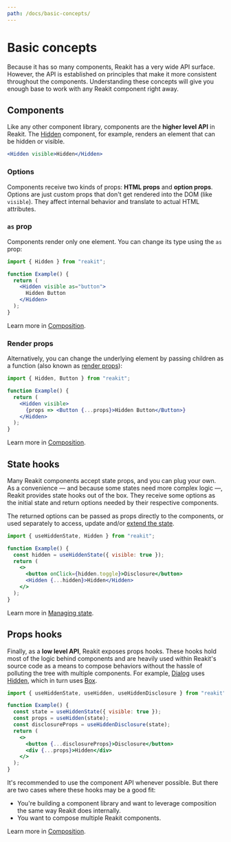 ```yaml
---
path: /docs/basic-concepts/
---
```


# Basic concepts

Because it has so many components, Reakit has a very wide API surface. However, the API is established on principles that make it more consistent throughout the components. Understanding these concepts will give you enough base to work with any Reakit component right away.

<carbon-ad></carbon-ad>

## Components

Like any other component library, components are the **higher level API** in Reakit. The [Hidden](/docs/hidden/) component, for example, renders an element that can be hidden or visible.

<!-- eslint-disable -->
```jsx static
<Hidden visible>Hidden</Hidden>
```

### Options

Components receive two kinds of props: **HTML props** and **option props**. Options are just custom props that don't get rendered into the DOM (like `visible`). They affect internal behavior and translate to actual HTML attributes.

### `as` prop

Components render only one element. You can change its type using the `as` prop:

```jsx
import { Hidden } from "reakit";

function Example() {
  return (
    <Hidden visible as="button">
      Hidden Button
    </Hidden>
  );
}
```

Learn more in [Composition](/docs/composition/#as-prop).

### Render props

Alternatively, you can change the underlying element by passing children as a function (also known as [render props](https://reactjs.org/docs/render-props.html)):

```jsx
import { Hidden, Button } from "reakit";

function Example() {
  return (
    <Hidden visible>
      {props => <Button {...props}>Hidden Button</Button>}
    </Hidden>
  );
}
```

Learn more in [Composition](/docs/composition/#render-props).

## State hooks

Many Reakit components accept state props, and you can plug your own. As a convenience — and because some states need more complex logic —, Reakit provides state hooks out of the box. They receive some options as the initial state and return options needed by their respective components. 

The returned options can be passed as props directly to the components, or used separately to access, update and/or [extend the state](/docs/composition/#state-hooks).

```jsx
import { useHiddenState, Hidden } from "reakit";

function Example() {
  const hidden = useHiddenState({ visible: true });
  return (
    <>
      <button onClick={hidden.toggle}>Disclosure</button>
      <Hidden {...hidden}>Hidden</Hidden>
    </>
  );
}
```

Learn more in [Managing state](/docs/managing-state/).

## Props hooks

Finally, as a **low level API**, Reakit exposes props hooks. These hooks hold most of the logic behind components and are heavily used within Reakit's source code as a means to compose behaviors without the hassle of polluting the tree with multiple components. For example, [Dialog](/docs/dialog/) uses [Hidden](/docs/hidden/), which in turn uses [Box](/docs/box/).

```jsx
import { useHiddenState, useHidden, useHiddenDisclosure } from "reakit";

function Example() {
  const state = useHiddenState({ visible: true });
  const props = useHidden(state);
  const disclosureProps = useHiddenDisclosure(state);
  return (
    <>
      <button {...disclosureProps}>Disclosure</button>
      <div {...props}>Hidden</div>
    </>
  );
}
```

It's recommended to use the component API whenever possible. But there are two cases where these hooks may be a good fit: 

- You're building a component library and want to leverage composition the same way Reakit does internally.
- You want to compose multiple Reakit components.

Learn more in [Composition](/docs/composition/#props-hooks).
